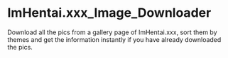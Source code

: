 # ImHentai.xxx_Image_Downloader
Download all the pics from a gallery page of ImHentai.xxx, sort them by themes and get the information instantly if you have already downloaded the pics.
